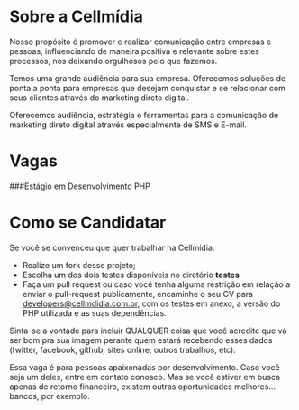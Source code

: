 Sobre a Cellmídia
================
Nosso propósito é promover e realizar comunicação entre empresas e pessoas,
influenciando de maneira positiva e relevante sobre estes processos, nos deixando orgulhosos pelo que fazemos.
 
Temos uma grande audiência para sua empresa. Oferecemos soluções de ponta a ponta para empresas que desejam conquistar e se relacionar com seus clientes através do marketing direto digital.

Oferecemos audiência, estratégia e ferramentas para a comunicação de marketing direto digital através especialmente de SMS e E-mail.

Vagas
==============================

###Estágio em Desenvolvimento PHP

Como se Candidatar
==================

Se você se convenceu que quer trabalhar na Cellmídia:

* Realize um fork desse projeto;
* Escolha um dos dois testes disponíveis no diretório **testes**
* Faça um pull request ou caso você tenha alguma restrição em relação a enviar o pull-request publicamente, encaminhe o seu CV para [developers@cellmdidia.com.br](mailto:developers@cellmidia.com.br), com os testes em anexo, a versão do PHP utilizada e as suas dependências.

Sinta-se a vontade para incluir QUALQUER coisa que você acredite que
vá ser bom pra sua imagem perante quem estará recebendo esses dados (twitter,
facebook, github, sites online, outros trabalhos, etc).

Essa vaga é para pessoas apaixonadas por desenvolvimento. Caso você seja um deles, entre em contato conosco. Mas se você estiver em busca apenas de retorno financeiro, existem outras oportunidades melhores... bancos, por exemplo.